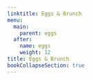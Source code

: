 ```yaml
---
linktitle: Eggs & Brunch
menu:
  main:
    parent: eggs
  after:
    name: eggs
    weight: 12
title: Eggs & Brunch
bookCollapseSection: true
---
```

